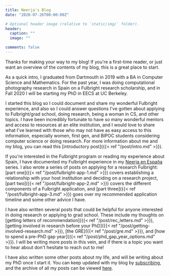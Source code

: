 ```yaml
---
title: Neerja's Blog
date: "2020-07-26T00:00:00Z"

# Optional header image (relative to `static/img/` folder).
header:
  caption: ""
  image: ""

comments: false
---
```


Thanks for making your way to my blog! If you're a first-time reader, or just want an overview of the contents of my blog, this is a great place to start.

As a quick intro, I graduated from Dartmouth in 2019 with a BA in Computer Science and Mathematics. For the past year, I was doing computational photography research in Spain on a Fulbright research scholarship, and in Fall 2020 I will be starting my PhD in EECS at UC Berkeley. 

I started this blog so I could document and share my wonderful Fulbright experience, and also so I could answer questions I've gotten about applying to Fulbright/grad school, doing research, being a woman in CS, and other topics.  I have been incredibly fortunate to have so many wonderful mentors and access to resources at an elite institution, and I would love to share what I've learned with those who may not have as easy access to this information, especially women, first gen, and BIPOC students considering computer science or doing research. For more information about me and my blog, you can read this [introductory post]({{< ref "/post/intro.md" >}}).

If you're interested in the Fulbright program or reading my experience about Spain, I have documented my Fulbright experience in my [Neerja en España](https://neerja.me/tag/fulbright/) series. I also wrote a series of posts on applying for a research Fulbright: [part one]({{< ref "/post/fulbright-app-1.md" >}}) covers establishing a relationship with your host institution and deciding on a research project, [part two]({{< ref "/post/fulbright-app-2.md" >}}) covers the different components of a Fulbright application, and [part three]({{< ref "/post/fulbright-app-3.md" >}}) goes over my recommended application timeline and some other advice I have.

I have also written several posts that could be helpful for anyone interested in doing research or applying to grad school. These include my thoughts on [getting letters of recommendation]({{< ref "/post/rec_letters.md" >}}), [getting involved in research before your PhD]({{< ref "/post/getting-involved-research.md" >}}), [the GRE]({{< ref "/post/gre.md" >}}), and [how to spend a pre-PhD gap year]({{< ref "/post/phd_gap_year_options.md" >}}). I will be writing more posts in this vein, and if there is a topic you want to hear about don't hesitate to reach out to me!

I have also written some other posts about my life, and will be writing about my PhD once I start it. You can keep updated with my blog by [subscribing](https://neerja.me/blog), and the archive of all my posts can be viewed [here](https://neerja.me/post).